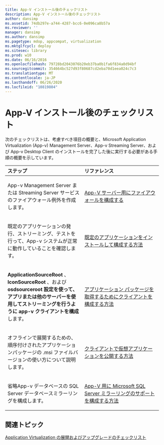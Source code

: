 ```yaml
---
title: App-V インストール後のチェックリスト
description: App-V インストール後のチェックリスト
author: dansimp
ms.assetid: 74db297e-a744-4287-bcc6-0e096ca8b57a
ms.reviewer: ''
manager: dansimp
ms.author: dansimp
ms.pagetype: mdop, appcompat, virtualization
ms.mktglfcycl: deploy
ms.sitesec: library
ms.prod: w10
ms.date: 06/16/2016
ms.openlocfilehash: 79728bd2043076b20eb37ba0b1fa6f834a0d94bf
ms.sourcegitcommit: 354664bc527d93f80687cd2eba70d1eea024c7c3
ms.translationtype: MT
ms.contentlocale: ja-JP
ms.lasthandoff: 06/26/2020
ms.locfileid: "10819804"
---
```

# App-V インストール後のチェックリスト


次のチェックリストは、考慮すべき項目の概要と、Microsoft Application Virtualization (App-v) Management Server、App-v Streaming Server、および App-v Desktop Client のインストールを完了した後に実行する必要がある手順の概要を示しています。

<table>
<colgroup>
<col width="50%" />
<col width="50%" />
</colgroup>
<thead>
<tr class="header">
<th align="left">ステップ</th>
<th align="left">リファレンス</th>
</tr>
</thead>
<tbody>
<tr class="odd">
<td align="left"><p>App-v Management Server または Streaming Server サービスのファイアウォール例外を作成します。</p></td>
<td align="left"><p><a href="configuring-the-firewall-for-the-app-v-servers.md" data-raw-source="[Configuring the Firewall for the App-V Servers](configuring-the-firewall-for-the-app-v-servers.md)">App-V サーバー用にファイアウォールを構成する</a></p></td>
</tr>
<tr class="even">
<td align="left"><p>既定のアプリケーションの発行、ストリーミング、テストを行って、App-v システムが正常に動作していることを確認します。</p></td>
<td align="left"><p><a href="how-to-install-and-configure-the-default-application.md" data-raw-source="[How to Install and Configure the Default Application](how-to-install-and-configure-the-default-application.md)">既定のアプリケーションをインストールして構成する方法</a></p></td>
</tr>
<tr class="odd">
<td align="left"><p><strong>ApplicationSourceRoot </strong> 、 <strong> IconSourceRoot </strong> 、および <strong> osdsourceroot 設定を使って、アプリまたは他のサーバーを使用してストリーミングを行うように app-v クライアントを構成 </strong> します。</p></td>
<td align="left"><p><a href="how-to-configure-the-client-for-application-package-retrieval.md" data-raw-source="[How to Configure the Client for Application Package Retrieval](how-to-configure-the-client-for-application-package-retrieval.md)">アプリケーション パッケージを取得するためにクライアントを構成する方法</a></p></td>
</tr>
<tr class="even">
<td align="left"><p>オフラインで展開するための、順序付けされたアプリケーションパッケージの .msi ファイルバージョンの使い方について説明します。</p></td>
<td align="left"><p><a href="how-to-publish-a-virtual-application-on-the-client.md" data-raw-source="[How to Publish a Virtual Application on the Client](how-to-publish-a-virtual-application-on-the-client.md)">クライアントで仮想アプリケーションを公開する方法</a></p></td>
</tr>
<tr class="odd">
<td align="left"><p>省略App-v データベースの SQL Server データベースミラーリングを構成します。</p></td>
<td align="left"><p><a href="how-to-configure-microsoft-sql-server-mirroring-support-for-app-v.md" data-raw-source="[How to Configure Microsoft SQL Server Mirroring Support for App-V](how-to-configure-microsoft-sql-server-mirroring-support-for-app-v.md)">App-V 用に Microsoft SQL Server ミラーリングのサポートを構成する方法</a></p></td>
</tr>
</tbody>
</table>

 

## 関連トピック


[Application Virtualization の展開およびアップグレードのチェックリスト](application-virtualization-deployment-and-upgrade-checklists.md)

 

 





